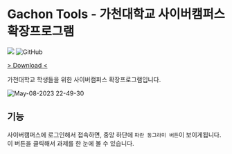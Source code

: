 # Gachon Tools - 가천대학교 사이버캠퍼스 확장프로그램

![](https://img.shields.io/chrome-web-store/v/ogldncimhepjdfadhjjhkchknloncnmg) ![GitHub](https://img.shields.io/github/license/kangju2000/gachon-extension)

[> Download <](https://chrome.google.com/webstore/detail/gachon-tools-%EC%82%AC%EC%9D%B4%EB%B2%84%EC%BA%A0%ED%8D%BC%EC%8A%A4-%ED%99%95%EC%9E%A5%ED%94%84%EB%A1%9C%EA%B7%B8/ogldncimhepjdfadhjjhkchknloncnmg?hl=ko&authuser=0)

가천대학교 학생들을 위한 사이버캠퍼스 확장프로그램입니다.

![May-08-2023 22-49-30](https://user-images.githubusercontent.com/23312485/236841624-720b71c5-e9a3-4769-8e2c-fbf15a9ae46c.gif)

## 기능

사이버캠퍼스에 로그인해서 접속하면, 중앙 하단에 `파란 동그라미 버튼`이 보이게됩니다.
이 버튼을 클릭해서 과제를 한 눈에 볼 수 있습니다.
